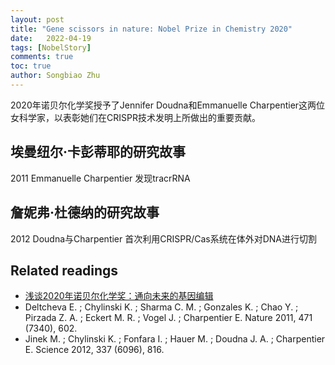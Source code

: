```yaml
---
layout: post
title: "Gene scissors in nature: Nobel Prize in Chemistry 2020"
date:   2022-04-19
tags: [NobelStory]
comments: true
toc: true
author: Songbiao Zhu
---
```


2020年诺贝尔化学奖授予了Jennifer Doudna和Emmanuelle Charpentier这两位女科学家，以表彰她们在CRISPR技术发明上所做出的重要贡献。



<!-- more -->



## 埃曼纽尔·卡彭蒂耶的研究故事



2011	Emmanuelle Charpentier	发现tracrRNA

## 詹妮弗·杜德纳的研究故事


2012	Doudna与Charpentier	首次利用CRISPR/Cas系统在体外对DNA进行切割



## Related readings

* [浅谈2020年诺贝尔化学奖：通向未来的基因编辑](http://www.dxhx.pku.edu.cn/article/2020/1000-8438/20201219.shtml)
*  Deltcheva E. ; Chylinski K. ; Sharma C. M. ; Gonzales K. ; Chao Y. ; Pirzada Z. A. ; Eckert M. R. ; Vogel J. ; Charpentier E. Nature 2011, 471 (7340), 602. 
* Jinek M. ; Chylinski K. ; Fonfara I. ; Hauer M. ; Doudna J. A. ; Charpentier E. Science 2012, 337 (6096), 816. 
